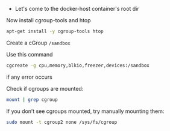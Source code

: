 -   Let's come to the docker-host container's root dir

Now install cgroup-tools and htop

```sh
apt-get install -y cgroup-tools htop
```

Create a cGroup `/sandbox`

Use this command

```sh
cgcreate -g cpu,memory,blkio,freezer,devices:/sandbox
```

if any error occurs

Check if cgroups are mounted:

```bash
mount | grep cgroup
```
If you don’t see cgroups mounted, try manually mounting them:

```bash
sudo mount -t cgroup2 none /sys/fs/cgroup
```